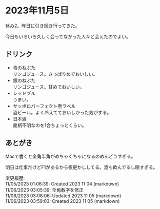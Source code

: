 # 2023年11月5日

休み2。昨日に引き続き行ってきた。

今日もいろいろ久しく会ってなかった人々と会えたのでよい。

## ドリンク

- 青のねぶた  
リンゴジュース。さっぱりめでおいしい。
- 銀のねぶた  
リンゴジュース。甘めでおいしい。
- レッドブル  
うまい。
- サッポロパーフェクト黒ラベル  
酒ビール。よく冷えてておいしかった気がする。
- 日本酒  
銘柄不明なのを1合ちょっとくらい。

## あとがき

Macで書くと全角半角がめちゃくちゃになるのめんどうすぎる。

明日は仕事だけどF1があるから夜更かししてる。酒も飲んでるし眠すぎる。

変更履歴:  
11/05/2023 01:06:39: Created 2023 11 04 (markdown)  
11/06/2023 03:05:39: 全角数字を修正  
11/06/2023 03:06:06: Updated 2023 11 05 (markdown)  
11/06/2023 03:59:03: Created 2023 11 05 (markdown)  
